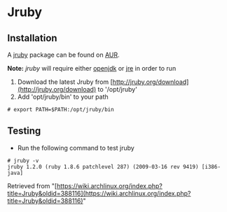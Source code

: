 # Jruby

## Installation

A [jruby](https://www.archlinux.org/packages/?name=jruby) package can be found on [AUR](/index.php/AUR "AUR").

**Note:** _jruby_ will require either [openjdk](/index.php/Java#Installation "Java") or [jre](/index.php/Java#Installation "Java") in order to run

1.  Download the latest Jruby from [http://jruby.org/download](http://jruby.org/download) to '/opt/jruby'
2.  Add 'opt/jruby/bin' to your path

```
# export PATH=$PATH:/opt/jruby/bin

```

## Testing

*   Run the following command to test jruby

```
# jruby -v
jruby 1.2.0 (ruby 1.8.6 patchlevel 287) (2009-03-16 rev 9419) [i386-java]

```

Retrieved from "[https://wiki.archlinux.org/index.php?title=Jruby&oldid=388116](https://wiki.archlinux.org/index.php?title=Jruby&oldid=388116)"